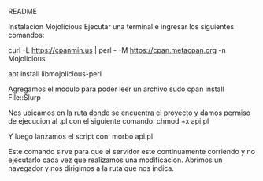 README

Instalacion Mojolicious
Ejecutar una terminal e ingresar los siguientes comandos:

curl -L https://cpanmin.us | perl - -M https://cpan.metacpan.org -n Mojolicious

apt install libmojolicious-perl


Agregamos el modulo para poder leer un archivo 
sudo cpan install File::Slurp

Nos ubicamos en la ruta donde se encuentra el proyecto
y damos permiso de ejecucion al .pl con el siguiente comando:
chmod +x api.pl

Y luego lanzamos el script con:
morbo api.pl

Este comando sirve para que el servidor este continuamente corriendo y no ejecutarlo cada vez que realizamos una modificacion.
Abrimos un navegador y nos dirigimos a la ruta que nos indica.


